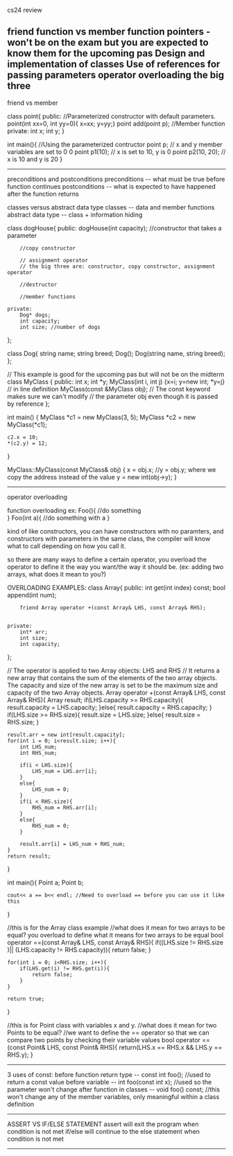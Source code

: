 cs24 review


friend function vs member function
pointers - won't be on the exam but you are expected to know them for the upcoming pas
Design and implementation of classes
Use of references for passing parameters
operator overloading 
the big three
--------------------------------------

friend vs member

class point{
	public:
	    //Parameterized constructor with default parameters. 
		point(int xx=0, int yy=0){ x=xx; y=yy;} 
		point add(point p); //Member function
	private:
		int x;
		int y;
}

int main(){
	//Using the parameterized contructor
	point p; // x and y member variables are set to 0 0
	point p1(10); // x is set to 10, y is 0
	point p2(10, 20); // x is 10 and y is 20
}

--------------------------------------
preconditions and postconditions 
preconditions -- what must be true before function continues
postconditions -- what is expected to have happened after the function returns

classes versus abstract data type
classes -- data and member functions
abstract data type -- class + information hiding

class dogHouse{
	public: 
		dogHouse(int capacity);     //constructor that takes a parameter
		 
		//copy constructor 
		
		// assignment operator 
		// the big three are: constructor, copy constructor, assignment operator

		//destructor

		//member functions

	private:
		Dog* dogs;
		int capacity;
		int size; //number of dogs


};

class Dog{
	string name;
	string breed;
	Dog();
	Dog(string name, string breed);
};



// This example is good for the upcoming pas but will not be on the midterm
class MyClass {
 public:
	int x;
	int *y;
	MyClass(int i, int j) {x=i; y=new int; *y=j} // in line definition
	MyClass(const &MyClass obj); // The const keyword makes sure we can't modify 
                                 // the parameter obj even though it is passed by reference 
};

int main() {
	MyClass *c1 = new MyClass(3, 5);
	MyClass *c2 = new MyClass(*c1);

	c2.x = 10;
	*(c2.y) = 12;

}

MyClass::MyClass(const MyClass& obj) {
	x = obj.x;
	//y = obj.y;  where we copy the address instead of the value
	y = new int(obj->y);
}




--------------------------------------
operator overloading

function overloading ex:
Foo(){
	//do something	
}
Foo(int a){
	//do something with a
}

kind of like constructors, you can have constructors with no paramters, and constructors with parameters in the same class, the compiler will know what to call depending on how you call it. 

so there are many ways to define a certain operator, you overload the operator to define it the way you want/the way it should be. (ex: adding two arrays, what does it mean to you?)

OVERLOADING EXAMPLES:
class Array{
	public:
		int get(int index) const;
		bool append(int num);

		friend Array operator +(const Array& LHS, const Array& RHS);


	private:
		int* arr;
		int size;
		int capacity;
};

// The operator is applied to two Array objects: LHS and RHS
// It returns a new array that contains the sum of the elements of the two array objects. The capacity and size of the new array is set to be the maximum size and capacity of the two Array objects.
Array operator +(const Array& LHS, const Array& RHS){
	Array result;
	if(LHS.capacity >= RHS.capacity){
		result.capacity = LHS.capacity;
	}else{
		result.capacity = RHS.capacity;
	}
	if(LHS.size >= RHS.size){
		result.size = LHS.size;
	}else{
		result.size = RHS.size;
	}

	result.arr = new int[result.capacity];
	for(int i = 0; i<result.size; i++){
		int LHS_num;
		int RHS_num;

		if(i < LHS.size){
			LHS_num = LHS.arr[i];
		}
		else{
			LHS_num = 0;
		}
		if(i < RHS.size){
			RHS_num = RHS.arr[i];
		}
		else{
			RHS_num = 0;
		}

		result.arr[i] = LHS_num + RHS_num;
	}
	return result;
}




int main(){
	Point a; 
	Point b;

	cout<< a == b<< endl; //Need to overload == before you can use it like this

}


//this is for the Array class example
//what does it mean for two arrays to be equal? you overload to define what it means for two arrays to be equal
bool operator ==(const Array& LHS, const Array& RHS){
	if((LHS.size != RHS.size )|| (LHS.capacity != RHS.capacity)){
		return false;
	}

	for(int i = 0; i<RHS.size; i++){
		if(LHS.get(i) != RHS.get(i)){
			return false;
		}	
	}

	return true;

}

//this is for Point class with variables x and y.
//what does it mean for two Points to be equal?
//we want to define the == operator so that we can compare two points by checking their variable values 
bool operator ==(const Point& LHS, const Point& RHS){
	return(LHS.x == RHS.x && LHS.y == RHS.y);
}

------------------------------------------------------------
3 uses of const:
before function return type -- const int foo(); //used to return a const value
before variable -- int foo(const int x); //used so the parameter won't change
after function in classes -- void foo() const; //this won't change any of the member variables, only meaningful within a class definition
 									

------------------------------------------------------------
ASSERT VS IF/ELSE STATEMENT
assert will exit the program when condition is not met
if/else will continue to the else statement when condition is not met


------------------------------------------------------------
























